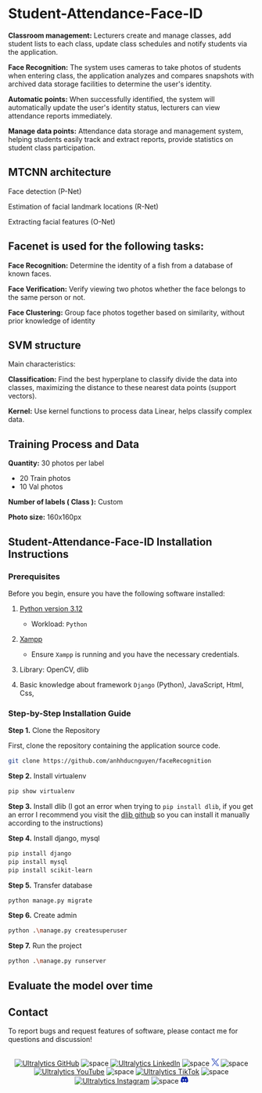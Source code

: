 # Student-Attendance-Face-ID

**Classroom management:** Lecturers create and manage classes, add student lists to each class, update class schedules and notify students via the application.

**Face Recognition:** The system uses cameras to take photos of students when entering class, the application analyzes and compares snapshots with archived data storage facilities to determine the user's identity.

**Automatic points:** When successfully identified, the system will automatically update the user's identity status, lecturers can view attendance reports immediately.

**Manage data points:** Attendance data storage and management system, helping students easily track and extract reports, provide statistics on student class participation.

## MTCNN architecture

Face detection (P-Net)

Estimation of facial landmark locations (R-Net)

Extracting facial features (O-Net)

## Facenet is used for the following tasks:

**Face Recognition:** Determine the identity of a fish from a database of known faces.

**Face Verification:** Verify viewing two photos whether the face belongs to the same person or not.

**Face Clustering:** Group face photos together based on similarity, without prior knowledge of identity

## SVM structure

Main characteristics:

**Classification:** Find the best hyperplane to classify divide the data into classes, maximizing the distance to these nearest data points (support vectors).

**Kernel:** Use kernel functions to process data Linear, helps classify complex data.

## Training Process and Data

**Quantity:** 30 photos per label
- 20 Train photos
- 10 Val photos

**Number of labels ( Class ):** Custom

**Photo size:** 160x160px

## Student-Attendance-Face-ID Installation Instructions

### Prerequisites
Before you begin, ensure you have the following software installed:

1. [Python version 3.12](https://www.python.org/)
   - Workload: `Python`
2. [Xampp](https://www.apachefriends.org/download.html)
   - Ensure `Xampp` is running and you have the necessary credentials.
     
3. Library: OpenCV, dlib
   
4. Basic knowledge about framework `Django` (Python), JavaScript, Html, Css, 
  
### Step-by-Step Installation Guide

**Step 1.** Clone the Repository

   First, clone the repository containing the application source code.

   ```bash
   git clone https://github.com/anhhducnguyen/faceRecognition
   ```
 
**Step 2.** Install virtualenv
 ```bash
 pip show virtualenv
 ```

**Step 3.** Install dlib (I got an error when trying to `pip install dlib`, if you get an error I recommend you visit the [dlib github](https://github.com/z-mahmud22/Dlib_Windows_Python3.x) so you can install it manually according to the instructions)

**Step 4.** Install django, mysql
 ```bash
 pip install django
pip install mysql
pip install scikit-learn
 ```

**Step 5.** Transfer database
```bash
python manage.py migrate
```

**Step 6.** Create admin
```bash
python .\manage.py createsuperuser
```

**Step 7.** Run the project
 ```bash
python .\manage.py runserver
 ```

## Evaluate the model over time


## <div align="left">Contact</div>

To report bugs and request features of software, please contact me for questions and discussion!

<br>
<div align="center">
  <a href="#"><img src="https://github.com/ultralytics/assets/raw/main/social/logo-social-github.png" width="3%" alt="Ultralytics GitHub"></a>
  <img src="https://github.com/ultralytics/assets/raw/main/social/logo-transparent.png" width="3%" alt="space">
  <a href="#"><img src="https://github.com/ultralytics/assets/raw/main/social/logo-social-linkedin.png" width="3%" alt="Ultralytics LinkedIn"></a>
  <img src="https://github.com/ultralytics/assets/raw/main/social/logo-transparent.png" width="3%" alt="space">
  <a href="#"><img src="https://github.com/ultralytics/assets/raw/main/social/logo-social-twitter.png" width="3%" alt="Ultralytics Twitter"></a>
  <img src="https://github.com/ultralytics/assets/raw/main/social/logo-transparent.png" width="3%" alt="space">
  <a href="#"><img src="https://github.com/ultralytics/assets/raw/main/social/logo-social-youtube.png" width="3%" alt="Ultralytics YouTube"></a>
  <img src="https://github.com/ultralytics/assets/raw/main/social/logo-transparent.png" width="3%" alt="space">
  <a href="#"><img src="https://github.com/ultralytics/assets/raw/main/social/logo-social-tiktok.png" width="3%" alt="Ultralytics TikTok"></a>
  <img src="https://github.com/ultralytics/assets/raw/main/social/logo-transparent.png" width="3%" alt="space">
  <a href="#"><img src="https://github.com/ultralytics/assets/raw/main/social/logo-social-instagram.png" width="3%" alt="Ultralytics Instagram"></a>
  <img src="https://github.com/ultralytics/assets/raw/main/social/logo-transparent.png" width="3%" alt="space">
  <a href="#"><img src="https://github.com/ultralytics/assets/raw/main/social/logo-social-discord.png" width="3%" alt="Ultralytics Discord"></a>
</div>



